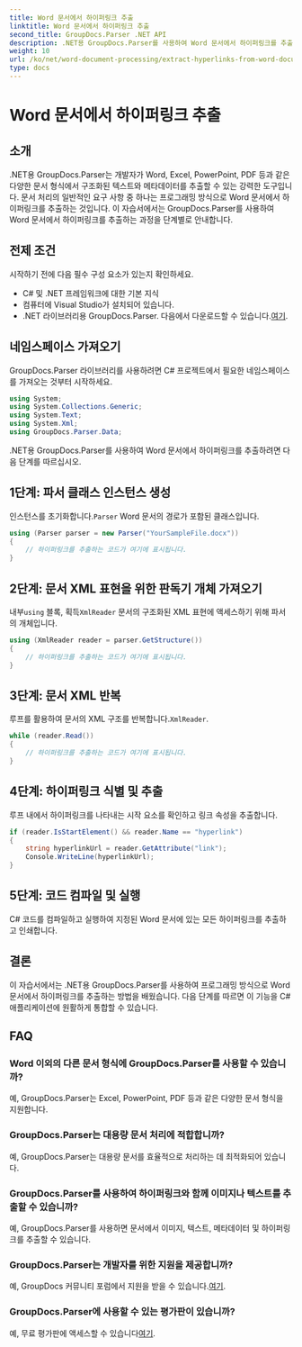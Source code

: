 ```yaml
---
title: Word 문서에서 하이퍼링크 추출
linktitle: Word 문서에서 하이퍼링크 추출
second_title: GroupDocs.Parser .NET API
description: .NET용 GroupDocs.Parser를 사용하여 Word 문서에서 하이퍼링크를 추출하는 방법을 알아보세요. 코드 예제가 포함된 단계별 가이드입니다.
weight: 10
url: /ko/net/word-document-processing/extract-hyperlinks-from-word-document/
type: docs
---
```

# Word 문서에서 하이퍼링크 추출

## 소개
.NET용 GroupDocs.Parser는 개발자가 Word, Excel, PowerPoint, PDF 등과 같은 다양한 문서 형식에서 구조화된 텍스트와 메타데이터를 추출할 수 있는 강력한 도구입니다. 문서 처리의 일반적인 요구 사항 중 하나는 프로그래밍 방식으로 Word 문서에서 하이퍼링크를 추출하는 것입니다. 이 자습서에서는 GroupDocs.Parser를 사용하여 Word 문서에서 하이퍼링크를 추출하는 과정을 단계별로 안내합니다.
## 전제 조건
시작하기 전에 다음 필수 구성 요소가 있는지 확인하세요.
- C# 및 .NET 프레임워크에 대한 기본 지식
- 컴퓨터에 Visual Studio가 설치되어 있습니다.
-  .NET 라이브러리용 GroupDocs.Parser. 다음에서 다운로드할 수 있습니다.[여기](https://releases.groupdocs.com/parser/net/).
## 네임스페이스 가져오기
GroupDocs.Parser 라이브러리를 사용하려면 C# 프로젝트에서 필요한 네임스페이스를 가져오는 것부터 시작하세요.
```csharp
using System;
using System.Collections.Generic;
using System.Text;
using System.Xml;
using GroupDocs.Parser.Data;
```
.NET용 GroupDocs.Parser를 사용하여 Word 문서에서 하이퍼링크를 추출하려면 다음 단계를 따르십시오.
## 1단계: 파서 클래스 인스턴스 생성
 인스턴스를 초기화합니다.`Parser` Word 문서의 경로가 포함된 클래스입니다.
```csharp
using (Parser parser = new Parser("YourSampleFile.docx"))
{
    // 하이퍼링크를 추출하는 코드가 여기에 표시됩니다.
}
```
## 2단계: 문서 XML 표현을 위한 판독기 개체 가져오기
 내부`using` 블록, 획득`XmlReader` 문서의 구조화된 XML 표현에 액세스하기 위해 파서의 개체입니다.
```csharp
using (XmlReader reader = parser.GetStructure())
{
    // 하이퍼링크를 추출하는 코드가 여기에 표시됩니다.
}
```
## 3단계: 문서 XML 반복
루프를 활용하여 문서의 XML 구조를 반복합니다.`XmlReader`.
```csharp
while (reader.Read())
{
    // 하이퍼링크를 추출하는 코드가 여기에 표시됩니다.
}
```
## 4단계: 하이퍼링크 식별 및 추출
루프 내에서 하이퍼링크를 나타내는 시작 요소를 확인하고 링크 속성을 추출합니다.
```csharp
if (reader.IsStartElement() && reader.Name == "hyperlink")
{
    string hyperlinkUrl = reader.GetAttribute("link");
    Console.WriteLine(hyperlinkUrl);
}
```
## 5단계: 코드 컴파일 및 실행
C# 코드를 컴파일하고 실행하여 지정된 Word 문서에 있는 모든 하이퍼링크를 추출하고 인쇄합니다.
## 결론
이 자습서에서는 .NET용 GroupDocs.Parser를 사용하여 프로그래밍 방식으로 Word 문서에서 하이퍼링크를 추출하는 방법을 배웠습니다. 다음 단계를 따르면 이 기능을 C# 애플리케이션에 원활하게 통합할 수 있습니다.

## FAQ
### Word 이외의 다른 문서 형식에 GroupDocs.Parser를 사용할 수 있습니까?
예, GroupDocs.Parser는 Excel, PowerPoint, PDF 등과 같은 다양한 문서 형식을 지원합니다.
### GroupDocs.Parser는 대용량 문서 처리에 적합합니까?
예, GroupDocs.Parser는 대용량 문서를 효율적으로 처리하는 데 최적화되어 있습니다.
### GroupDocs.Parser를 사용하여 하이퍼링크와 함께 이미지나 텍스트를 추출할 수 있습니까?
예, GroupDocs.Parser를 사용하면 문서에서 이미지, 텍스트, 메타데이터 및 하이퍼링크를 추출할 수 있습니다.
### GroupDocs.Parser는 개발자를 위한 지원을 제공합니까?
 예, GroupDocs 커뮤니티 포럼에서 지원을 받을 수 있습니다.[여기](https://forum.groupdocs.com/c/parser/17).
### GroupDocs.Parser에 사용할 수 있는 평가판이 있습니까?
 예, 무료 평가판에 액세스할 수 있습니다[여기](https://releases.groupdocs.com/).